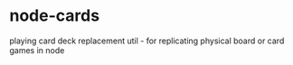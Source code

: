node-cards
==========

playing card deck replacement util - for replicating physical board or card games in node
